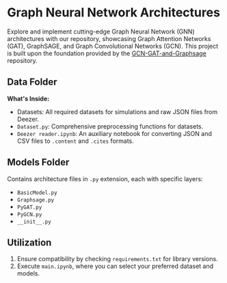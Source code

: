 # Graph Neural Network Architectures

Explore and implement cutting-edge Graph Neural Network (GNN) architectures with our repository, showcasing Graph Attention Networks (GAT), GraphSAGE, and Graph Convolutional Networks (GCN). This project is built upon the foundation provided by the [GCN-GAT-and-Graphsage](https://github.com/MrLeeeee/GCN-GAT-and-Graphsage/tree/master) repository.

## Data Folder
**What's Inside:**
- Datasets: All required datasets for simulations and raw JSON files from Deezer.
- `Dataset.py`: Comprehensive preprocessing functions for datasets.
- `Deezer reader.ipynb`: An auxiliary notebook for converting JSON and CSV files to `.content` and `.cites` formats.

## Models Folder
Contains architecture files in `.py` extension, each with specific layers:
- `BasicModel.py`
- `Graphsage.py`
- `PyGAT.py`
- `PyGCN.py`
- `__init__.py`

## Utilization
1. Ensure compatibility by checking `requirements.txt` for library versions.
2. Execute `main.ipynb`, where you can select your preferred dataset and models.

